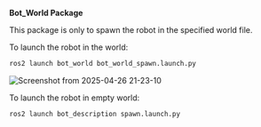**Bot_World Package**

This package is only to spawn the robot in the specified world file.

To launch the robot in the world:

```bash
ros2 launch bot_world bot_world_spawn.launch.py
```
![Screenshot from 2025-04-26 21-23-10](https://github.com/user-attachments/assets/ea61f9c9-3cb0-436b-8c69-947c717b93e2)


To launch the robot in empty world:

```bash
ros2 launch bot_description spawn.launch.py
```
